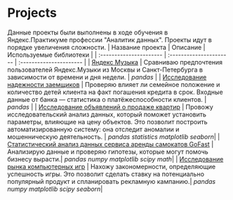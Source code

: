 # Projects
Данные проекты были выполнены в ходе обучения в Яндекс.Практикуме профессии "Аналитик данных".
Проекты идут в порядке увеличения сложности.
| Название проекта | Описание | Используемые библиотеки | 
| :---------------------- | :---------------------- | :---------------------- |
| [Яндекс Музыка](big_cities_music) | Сравниваю предпочтения пользователей Яндекс.Музыки из Москвы и Санкт-Петербурга в зависимости от времени и дня недели. | *pandas* |
| [Исследование надежности заемщиков](banks) | Проверяю влияет ли семейное положение и количество детей клиента на факт погашения кредита в срок. Входные данные от банка — статистика о платёжеспособности клиентов. | *pandas* |
| [Исследование объявлений о продаже квартир](real_estate) | Провожу исследовательский анализ данных, который поможет установить параметры, влияющие на цену объектов. Это позволит построить автоматизированную систему: она отследит аномалии и мошенническую деятельность. | *pandas* *statistics* *matplotlib* *seaborn*|
| [Статистический анализ данных сервиса аренды самокатов GoFast](scooter_rental_service) | Анализирую данные и проверяю гипотезы, которые могут помочь бизнесу вырасти.| *pandas* *numpy* *matplotlib* *scipy* *math*|
| [Исследование рынка компьютерных игр](games) | Нахожу закономерности, определяющие успешность игры. Это позволит сделать ставку на потенциально популярный продукт и спланировать рекламную кампанию.| *pandas* *numpy* *matplotlib* *scipy* *seaborn*|
